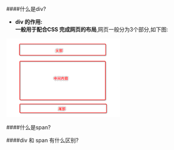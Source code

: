 ####什么是div?

- **div 的作用:**<br> **一般用于配合CSS 完成网页的布局**,网页一般分为3个部分,如下图: 

![](/assets/Snip20180703_1.png)


####什么是span?



####div  和 span 有什么区别?

